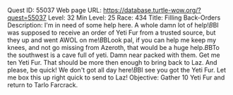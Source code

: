 Quest ID: 55037
Web page URL: https://database.turtle-wow.org/?quest=55037
Level: 32
Min Level: 25
Race: 434
Title: Filling Back-Orders
Description: I'm in need of some help here. A whole damn lot of help!$B$BI was supposed to receive an order of Yeti Fur from a trusted source, but they up and went AWOL on me!$B$BLook pal, if you can help me keep my knees, and not go missing from Azeroth, that would be a huge help.$B$BTo the southwest is a cave full of yeti. Damn near packed with them. Get me ten Yeti Fur. That should be more then enough to bring back to Laz. And please, be quick! We don't got all day here!$B$BI see you got the Yeti Fur. Let me box this up right quick to send to Laz!
Objective: Gather 10 Yeti Fur and return to Tarlo Farcrack.
